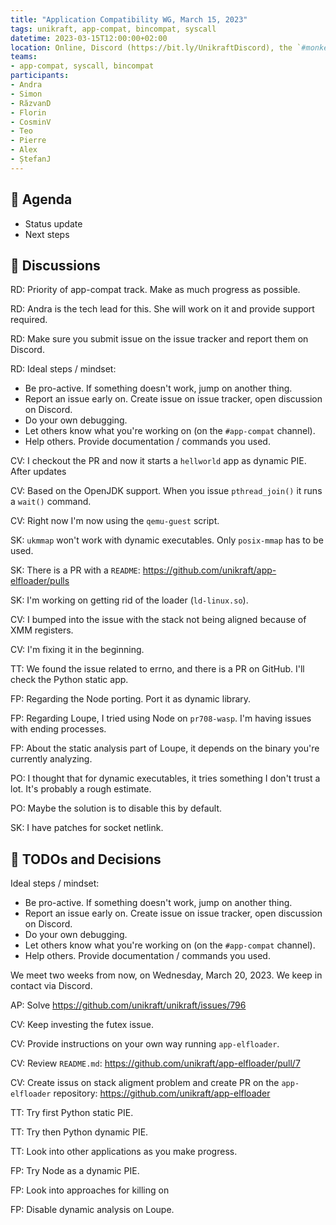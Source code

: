 ```yaml
---
title: "Application Compatibility WG, March 15, 2023"
tags: unikraft, app-compat, bincompat, syscall
datetime: 2023-03-15T12:00:00+02:00
location: Online, Discord (https://bit.ly/UnikraftDiscord), the `#monkey-business` voice channel
teams:
- app-compat, syscall, bincompat
participants:
- Andra
- Simon
- RăzvanD
- Florin
- CosminV
- Teo
- Pierre
- Alex
- ȘtefanJ
---
```


## :dart: Agenda

- Status update
- Next steps

## :closed_book: Discussions

RD: Priority of app-compat track.
Make as much progress as possible.

RD: Andra is the tech lead for this.
She will work on it and provide support required.

RD: Make sure you submit issue on the issue tracker and report them on Discord.

RD: Ideal steps / mindset:
- Be pro-active. If something doesn't work, jump on another thing.
- Report an issue early on.
  Create issue on issue tracker, open discussion on Discord.
- Do your own debugging.
- Let others know what you're working on (on the `#app-compat` channel).
- Help others.
  Provide documentation / commands you used.

CV: I checkout the PR and now it starts a `hellworld` app as dynamic PIE.
After updates 

CV: Based on the OpenJDK support.
When you issue `pthread_join()` it runs a `wait()` command.

CV: Right now I'm now using the `qemu-guest` script.

SK: `ukmmap` won't work with dynamic executables.
Only `posix-mmap` has to be used.

SK: There is a PR with a `README`: https://github.com/unikraft/app-elfloader/pulls

SK: I'm working on getting rid of the loader (`ld-linux.so`).

CV: I bumped into the issue with the stack not being aligned because of XMM registers.

CV: I'm fixing it in the beginning.

TT: We found the issue related to errno, and there is a PR on GitHub.
I'll check the Python static app.

FP: Regarding the Node porting.
Port it as dynamic library.

FP: Regarding Loupe, I tried using Node on `pr708-wasp`.
I'm having issues with ending processes.

FP: About the static analysis part of Loupe, it depends on the binary you're currently analyzing.

PO: I thought that for dynamic executables, it tries something I don't trust a lot.
It's probably a rough estimate.

PO: Maybe the solution is to disable this by default.

SK: I have patches for socket netlink.

## :wrench: TODOs and Decisions

Ideal steps / mindset:
- Be pro-active. If something doesn't work, jump on another thing.
- Report an issue early on.
  Create issue on issue tracker, open discussion on Discord.
- Do your own debugging.
- Let others know what you're working on (on the `#app-compat` channel).
- Help others.
  Provide documentation / commands you used.

We meet two weeks from now, on Wednesday, March 20, 2023.
We keep in contact via Discord.

AP: Solve https://github.com/unikraft/unikraft/issues/796

CV: Keep investing the futex issue.

CV: Provide instructions on your own way running `app-elfloader`.

CV: Review `README.md`: https://github.com/unikraft/app-elfloader/pull/7

CV: Create issus on stack aligment problem and create PR on the `app-elfloader` repository: https://github.com/unikraft/app-elfloader

TT: Try first Python static PIE.

TT: Try then Python dynamic PIE.

TT: Look into other applications as you make progress.

FP: Try Node as a dynamic PIE.

FP: Look into approaches for killing on 

FP: Disable dynamic analysis on Loupe.
